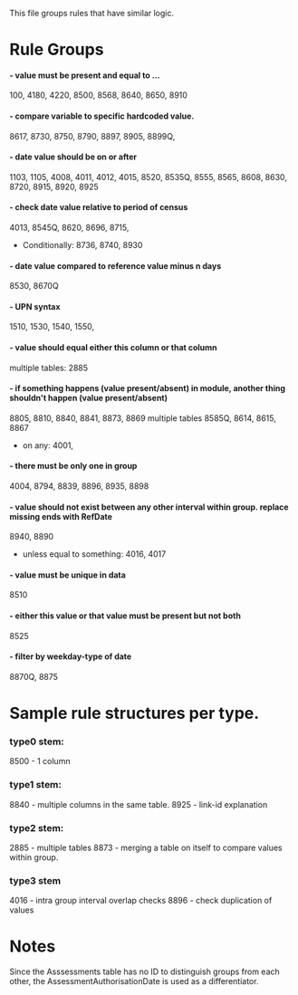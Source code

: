This file groups rules that have similar logic.
# Rule Groups

#### - value must be present and equal to ...
100, 4180, 4220, 8500, 8568, 8640, 8650, 8910

#### -  compare variable to specific hardcoded value.
8617, 8730, 8750, 8790, 8897, 8905, 8899Q,

#### - date value should be on or after
1103, 1105, 4008, 4011, 4012, 4015, 8520, 8535Q, 8555, 8565, 8608, 8630, 8720, 8915, 8920, 8925

#### - check date value relative to period of census
4013, 8545Q, 8620, 8696, 8715, 
  - Conditionally: 8736, 8740, 8930

#### - date value compared to reference value minus n days
8530, 8670Q

#### - UPN syntax
1510, 1530, 1540, 1550, 

#### - value should equal either this column or that column
multiple tables: 2885

#### - if something happens (value present/absent) in module, another thing shouldn't happen (value present/absent)
8805, 8810, 8840, 8841, 8873, 8869
multiple tables
8585Q, 8614, 8615, 8867
  - on any: 4001,

#### - there must be only one in group
4004, 8794, 8839, 8896, 8935, 8898

#### - value should not exist between any other interval within group. replace missing ends with RefDate
8940, 8890
  - unless equal to something: 4016, 4017

#### - value must be unique in data
8510

#### - either this value or that value must be present but not both
8525

#### - filter by weekday-type of date
8870Q, 8875

# Sample rule structures per type.
### type0 stem: 
8500 - 1 column
### type1 stem:
8840 - multiple columns in the same table.
8925 - link-id explanation
### type2 stem:
2885 - multiple tables
8873 - merging a table on itself to compare values within group.
### type3 stem
4016 - intra group interval overlap checks
8896 - check duplication of values

# Notes
Since the Asssessments table has no ID to distinguish groups from each other, the AssessmentAuthorisationDate is used as a differentiator.